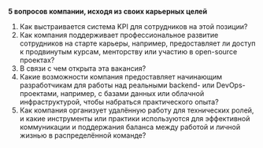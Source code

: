 **5 вопросов компании, исходя из
своих карьерных целей**    


1. Как выстраивается система KPI для сотрудников на этой позиции?  
2. Как компания поддерживает профессиональное развитие сотрудников на старте карьеры, например, предоставляет ли доступ к продвинутым курсам, менторству или участию в open-source проектах?  
3. В связи с чем открыта эта вакансия?  
4. Какие возможности компания предоставляет начинающим разработчикам для работы над реальными   backend- или DevOps-проектами, например, с базами данных или облачной инфраструктурой, чтобы набраться практического опыта?  
5. Как компания организует удалённую работу для технических ролей, и какие инструменты или практики используются для эффективной коммуникации и поддержания баланса между работой и личной жизнью в распределённой команде?
